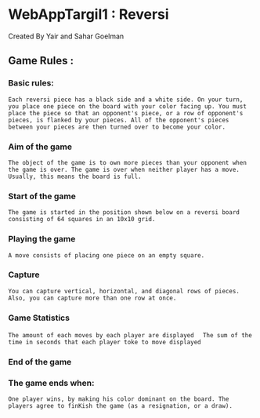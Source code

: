 # WebAppTargil1 : Reversi 
Created By Yair and Sahar Goelman 

## Game Rules :

### Basic rules: 
`Each reversi piece has a black side and a white side. On your turn, you place one piece on the board with your color facing up. You must place the piece so that an opponent's piece, or a row of opponent's pieces, is flanked by your pieces. All of the opponent's pieces between your pieces are then turned over to become your color. 
`
### Aim of the game 
`The object of the game is to own more pieces than your opponent when the game is over. The game is over when neither player has a move. Usually, this means the board is full. 
`
### Start of the game 
`The game is started in the position shown below on a reversi board consisting of 64 squares in an 10x10 grid. `
### Playing the game 
`A move consists of placing one piece on an empty square.	
`
### Capture 
`You can capture vertical, horizontal, and diagonal rows of pieces.
 Also, you can capture more than one row at once. `
 
### Game Statistics  
`The amount of each moves by each player are displayed  `
`The sum of the time in seconds that each player toke to move displayed  `

### End of the game 

### The game ends when:
`One player wins, by making his color dominant on the board.
The players agree to finKish the game (as a resignation, or a draw).`
